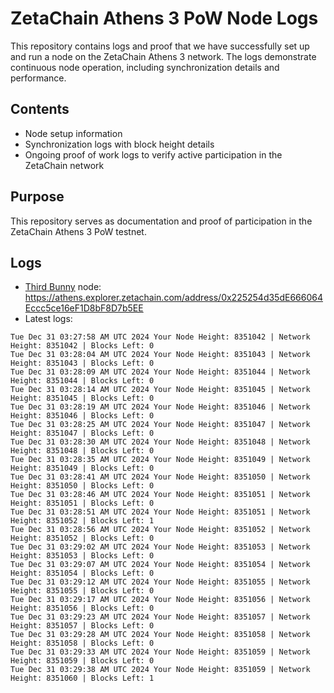 # ZetaChain Athens 3 PoW Node Logs
This repository contains logs and proof that we have successfully set up and run a node on the ZetaChain Athens 3 network. The logs demonstrate continuous node operation, including synchronization details and performance.

## Contents
- Node setup information
- Synchronization logs with block height details
- Ongoing proof of work logs to verify active participation in the ZetaChain network

## Purpose
This repository serves as documentation and proof of participation in the ZetaChain Athens 3 PoW testnet.

## Logs

- [Third Bunny](https://thirdbunny.xyz/) node: https://athens.explorer.zetachain.com/address/0x225254d35dE666064Eccc5ce16eF1D8bF8D7b5EE
- Latest logs:
```
Tue Dec 31 03:27:58 AM UTC 2024 Your Node Height: 8351042 | Network Height: 8351042 | Blocks Left: 0
Tue Dec 31 03:28:04 AM UTC 2024 Your Node Height: 8351043 | Network Height: 8351043 | Blocks Left: 0
Tue Dec 31 03:28:09 AM UTC 2024 Your Node Height: 8351044 | Network Height: 8351044 | Blocks Left: 0
Tue Dec 31 03:28:14 AM UTC 2024 Your Node Height: 8351045 | Network Height: 8351045 | Blocks Left: 0
Tue Dec 31 03:28:19 AM UTC 2024 Your Node Height: 8351046 | Network Height: 8351046 | Blocks Left: 0
Tue Dec 31 03:28:25 AM UTC 2024 Your Node Height: 8351047 | Network Height: 8351047 | Blocks Left: 0
Tue Dec 31 03:28:30 AM UTC 2024 Your Node Height: 8351048 | Network Height: 8351048 | Blocks Left: 0
Tue Dec 31 03:28:35 AM UTC 2024 Your Node Height: 8351049 | Network Height: 8351049 | Blocks Left: 0
Tue Dec 31 03:28:41 AM UTC 2024 Your Node Height: 8351050 | Network Height: 8351050 | Blocks Left: 0
Tue Dec 31 03:28:46 AM UTC 2024 Your Node Height: 8351051 | Network Height: 8351051 | Blocks Left: 0
Tue Dec 31 03:28:51 AM UTC 2024 Your Node Height: 8351051 | Network Height: 8351052 | Blocks Left: 1
Tue Dec 31 03:28:56 AM UTC 2024 Your Node Height: 8351052 | Network Height: 8351052 | Blocks Left: 0
Tue Dec 31 03:29:02 AM UTC 2024 Your Node Height: 8351053 | Network Height: 8351053 | Blocks Left: 0
Tue Dec 31 03:29:07 AM UTC 2024 Your Node Height: 8351054 | Network Height: 8351054 | Blocks Left: 0
Tue Dec 31 03:29:12 AM UTC 2024 Your Node Height: 8351055 | Network Height: 8351055 | Blocks Left: 0
Tue Dec 31 03:29:17 AM UTC 2024 Your Node Height: 8351056 | Network Height: 8351056 | Blocks Left: 0
Tue Dec 31 03:29:23 AM UTC 2024 Your Node Height: 8351057 | Network Height: 8351057 | Blocks Left: 0
Tue Dec 31 03:29:28 AM UTC 2024 Your Node Height: 8351058 | Network Height: 8351058 | Blocks Left: 0
Tue Dec 31 03:29:33 AM UTC 2024 Your Node Height: 8351059 | Network Height: 8351059 | Blocks Left: 0
Tue Dec 31 03:29:38 AM UTC 2024 Your Node Height: 8351059 | Network Height: 8351060 | Blocks Left: 1
```
